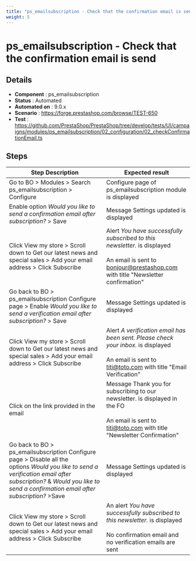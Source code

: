 ```yaml
---
title: "ps_emailsubscription - Check that the confirmation email is send"
weight: 5
---
```


# ps_emailsubscription - Check that the confirmation email is send
## Details
* **Component** : ps_emailsubscription
* **Status** : Automated
* **Automated on** : 9.0.x
* **Scenario** : https://forge.prestashop.com/browse/TEST-650
* **Test** : https://github.com/PrestaShop/PrestaShop/tree/develop/tests/UI/campaigns/modules/ps_emailsubscription/02_configuration/02_checkConfirmationEmail.ts

## Steps
| Step Description | Expected result |
| ----- | ----- |
| Go to BO > Modules > Search ps_emailsubscription > Configure | Configure page of ps_emailsubscription module is displayed |
| Enable option _Would you like to send a confirmation email after subscription?_ > Save | Message Settings updated is displayed |
| Click View my store > Scroll down to Get our latest news and special sales > Add your email address > Click Subscribe | Alert _You have successfully subscribed to this newsletter._ is displayed<br><br>An email is sent to bonjour@prestashop.com with title "Newsletter confirmation" |
| Go back to BO > ps_emailsubscription Configure page > Enable _Would you like to send a verification email after subscription?_ > Save | Message Settings updated is displayed |
| Click View my store > Scroll down to Get our latest news and special sales > Add your email address > Click Subscribe | Alert _A verification email has been sent. Please check your inbox._ is displayed<br><br>An email is sent to titi@toto.com with title "Email Verification" |
| Click on the link provided in the email | Message Thank you for subscribing to our newsletter. is displayed in the FO<br><br>An email is sent to titi@toto.com with title "Newsletter Confirmation" |
| Go back to BO > ps_emailsubscription Configure page > Disable all the options _Would you like to send a verification email after subscription?_ & _Would you like to send a confirmation email after subscription?_ >Save | Message Settings updated is displayed |
| Click View my store > Scroll down to Get our latest news and special sales > Add your email address > Click Subscribe | An alert _You have successfully subscribed to this newsletter._ is displayed<br><br>No confirmation email and no verification emails are sent |
